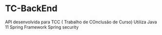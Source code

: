 # TC-BackEnd 
API desenvolvida para TCC ( Trabalho de COnclusão de Curso)
Utiliza Java 11 Spring Framework Spring security
